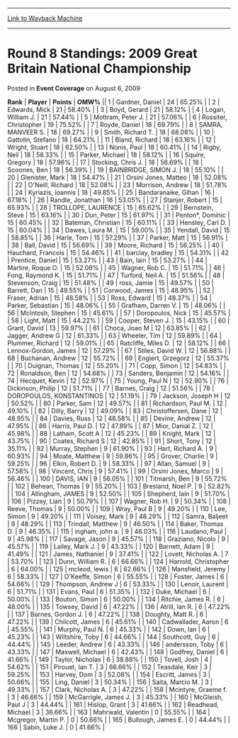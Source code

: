 
---
[Link to Wayback Machine](https://web.archive.org/web/20171030200432/https://magic.wizards.com/en/articles/archive/event-coverage/round-8-standings-2009-great-britain-national-championship-2009-08)

[_metadata_:description]:- "RankPlayerPointsOMW% 1 Gardner, Daniel 24 65.25% 2 Edwards, Mick 21 58.40% 3 Boyd, Gerard 21 58.12% 4 Logan, William J. 21 57.44% 5 Mottram, Peter J. 21 57.06% 6 Rossiter, Christopher 19"
[_metadata_:generator]:- "Drupal 7 (http://drupal.org)"
[_metadata_:node]:- "434636"
[_metadata_:publish_date]:- "2009-08-06"
[_metadata_:source]:- "div-main-content"
[_metadata_:title]:- "Round 8 Standings: 2009 Great Britain National Championship"
[_metadata_:wayback_capture_timestamp]:- "2017-10-30 20:04:32"
[_metadata_:wayback_raw_url]:- "https://web.archive.org/web/20171030200432id_/https://magic.wizards.com/en/articles/archive/event-coverage/round-8-standings-2009-great-britain-national-championship-2009-08"
[_metadata_:wayback_url]:- "https://magic.wizards.com/en/articles/archive/event-coverage/round-8-standings-2009-great-britain-national-championship-2009-08"
---


Round 8 Standings: 2009 Great Britain National Championship
===========================================================



 Posted in **Event Coverage**
 on August 6, 2009 












 **Rank** | **Player** | **Points** | **OMW%** ||  1  | Gardner, Daniel |  24 |  65.25% |
|  2  | Edwards, Mick |  21 |  58.40% |
|  3  | Boyd, Gerard |  21 |  58.12% |
|  4  | Logan, William J. |  21 |  57.44% |
|  5  | Mottram, Peter J. |  21 |  57.06% |
|  6  | Rossiter, Christopher |  19 |  75.52% |
|  7  | Royde, Daniel |  18 |  69.79% |
|  8  | SAMRA, MANVEER S. |  18 |  69.27% |
|  9  | Smith, Richard T. |  18 |  68.08% |
|  10  | Gattolin, Stefano |  18 |  64.21% |
|  11  | Bland, Richard |  18 |  63.16% |
|  12  | Wright, Stuart |  18 |  62.50% |
|  13  | Nonis, Paul |  18 |  60.41% |
|  14  | Rigby, Neil |  18 |  58.33% |
|  15  | Parker, Michael |  18 |  58.12% |
|  16  | Squire, Gregory |  18 |  57.96% |
|  17  | Stocking, Chris J. |  18 |  56.69% |
|  18  | Scoones, Ben |  18 |  56.39% |
|  19  | BAINBRIDGE, SIMON J. |  18 |  55.10% |
|  20  | Glenister, Mark |  18 |  54.47% |
|  21  | Orsini Jones, Matteo |  18 |  52.08% |
|  22  | O'Neill, Richard |  18 |  52.08% |
|  23  | Morrison, Andrew |  18 |  51.78% |
|  24  | Kyriazis, Ioannis |  18 |  49.85% |
|  25  | Bandaranaike, Gihan |  16 |  67.18% |
|  26  | Randle, Jonathan |  16 |  53.05% |
|  27  | Stanjer, Robert |  15 |  65.93% |
|  28  | TROLLOPE, LAURENCE |  15 |  65.62% |
|  29  | Bernstein, Steve |  15 |  63.16% |
|  30  | Dun, Peter |  15 |  61.97% |
|  31  | Penton\*, Dominic |  15 |  60.45% |
|  32  | Bateman, Christian |  15 |  60.11% |
|  33  | Hensley, Carl D. |  15 |  60.04% |
|  34  | Dawes, Laura M. |  15 |  59.00% |
|  35  | Yendall, David |  15 |  58.85% |
|  36  | Harle, Tom |  15 |  57.29% |
|  37  | Parker, Matt |  15 |  56.91% |
|  38  | Ball, David |  15 |  56.69% |
|  39  | Moore, Richard |  15 |  56.25% |
|  40  | Hauchard, Francois |  15 |  54.46% |
|  41  | barclay, bradley |  15 |  54.31% |
|  42  | Prentice, Daniel |  15 |  53.27% |
|  43  | Bain, Iain |  15 |  53.27% |
|  44  | Martire, Roque O. |  15 |  52.08% |
|  45  | Wagner, Rob C. |  15 |  51.71% |
|  46  | Fong, Raymond K. |  15 |  51.71% |
|  47  | Turford, Neil A. |  15 |  51.56% |
|  48  | Stevenson, Craig |  15 |  51.48% |
|  49  | ross, Jamie |  15 |  49.57% |
|  50  | Barrett, Dan |  15 |  49.55% |
|  51  | Corwood, James |  15 |  48.95% |
|  52  | Fraser, Adrian |  15 |  48.58% |
|  53  | Ross, Edward |  15 |  48.37% |
|  54  | Parker, Sebastian |  15 |  48.06% |
|  55  | Grafham, Darren V. |  15 |  48.06% |
|  56  | McIntosh, Stephen |  15 |  45.61% |
|  57  | Doropoulos, Nick |  15 |  45.57% |
|  58  | Light, Matt |  15 |  44.22% |
|  59  | Cooper, Steven J. |  15 |  43.15% |
|  60  | Grant, David |  13 |  59.97% |
|  61  | Choca, Joao M |  12 |  63.85% |
|  62  | Jagger, Andrew G |  12 |  61.33% |
|  63  | Wheeler, Tim |  12 |  59.89% |
|  64  | Plummer, Richard |  12 |  59.01% |
|  65  | Ratcliffe, Miles D. |  12 |  58.12% |
|  66  | Lennox-Gordon, James |  12 |  57.29% |
|  67  | Stiles, David W. |  12 |  56.88% |
|  68  | Buchanan, Andrew |  12 |  55.72% |
|  69  | Engiert, Grzegorz |  12 |  55.37% |
|  70  | Duignan, Thomas |  12 |  55.20% |
|  71  | Copp, Simon |  12 |  54.83% |
|  72  | Ronaldson, Ben |  12 |  54.68% |
|  73  | Sanders, Benjamin |  12 |  54.16% |
|  74  | Hecquet, Kevin |  12 |  52.97% |
|  75  | Young, Paul N |  12 |  52.90% |
|  76  | Dickinson, Philip |  12 |  51.71% |
|  77  | Barnes, Craig |  12 |  51.56% |
|  78  | DOROPOULOS, KONSTANTINOS |  12 |  51.19% |
|  79  | Jackson, Joseph H |  12 |  50.52% |
|  80  | Parker, Sam |  12 |  49.57% |
|  81  | Richardson, Paul M. |  12 |  49.10% |
|  82  | Dilly, Barry |  12 |  49.09% |
|  83  | Christoffersen, Dane |  12 |  48.95% |
|  84  | Davies, Russ |  12 |  48.58% |
|  85  | Devine, Andrew |  12 |  47.95% |
|  86  | Harris, Paul D. |  12 |  47.89% |
|  87  | Mior, Danial Z. |  12 |  45.98% |
|  88  | Latham, Scott A |  12 |  45.23% |
|  89  | Knight, Mark |  12 |  43.75% |
|  90  | Coates, Richard S |  12 |  42.85% |
|  91  | Short, Tony |  12 |  35.11% |
|  92  | Murray, Stephen |  9 |  61.90% |
|  93  | Hart, Richard A. |  9 |  60.93% |
|  94  | Moate, Matthew |  9 |  59.86% |
|  95  | Grover, Charlie |  9 |  59.25% |
|  96  | Elkin, Robert D. |  9 |  58.33% |
|  97  | Allan, Samuel |  9 |  57.58% |
|  98  | Vincent, Chris |  9 |  57.41% |
|  99  | Orsini Jones, Marco |  9 |  56.46% |
|  100  | DAVIS, IAN |  9 |  56.05% |
|  101  | Titmarsh, Ben |  9 |  55.72% |
|  102  | Behean, Thomas |  9 |  55.20% |
|  103  | Bresland, Noel P. |  9 |  52.82% |
|  104  | Allingham, JAMES |  9 |  52.50% |
|  105  | Shepherd, Iain |  9 |  51.70% |
|  106  | Pizzey, Lian |  9 |  50.79% |
|  107  | Wagner, Rob H. |  9 |  50.34% |
|  108  | Reeve, Thomas |  9 |  50.00% |
|  109  | Wray, Paul B |  9 |  49.20% |
|  110  | Lee, Simon |  9 |  49.20% |
|  111  | Voisey, Mark |  9 |  48.29% |
|  112  | Samra, Baljeet |  9 |  48.29% |
|  113  | Trindall, Matthew |  9 |  46.50% |
|  114  | Baker, Thomas D. |  9 |  46.35% |
|  115  | ingham, john a. |  9 |  46.03% |
|  116  | Laudano, Paul |  9 |  45.98% |
|  117  | Savage, Jason |  9 |  45.57% |
|  118  | Graziano, Nicolo |  9 |  45.57% |
|  119  | Lailey, Mark J. |  9 |  43.33% |
|  120  | Barnett, Adam |  9 |  41.49% |
|  121  | James, Nathaniel |  9 |  37.41% |
|  122  | Lovett, Nicholas A. |  7 |  53.70% |
|  123  | Dunn, William R. |  6 |  66.66% |
|  124  | Harrold, Christopher |  6 |  64.00% |
|  125  | mcleod, lewis |  6 |  62.66% |
|  126  | Mansfield, Jeremy |  6 |  58.33% |
|  127  | O'Keeffe, Simon |  6 |  55.55% |
|  128  | Foster, James |  6 |  54.66% |
|  129  | Thompson, Andrew J |  6 |  53.33% |
|  130  | Lenoir, Laurent |  6 |  51.71% |
|  131  | Evans, Paul |  6 |  51.35% |
|  132  | Duke, Michael |  6 |  50.00% |
|  133  | Bouton, Simon |  6 |  50.00% |
|  134  | Ritchie, James R. |  6 |  48.00% |
|  135  | Towsey, David |  6 |  47.22% |
|  136  | Atrill, Ian R. |  6 |  47.22% |
|  137  | Barnes, Gordon J. |  6 |  47.22% |
|  138  | Doughty, Matt R. |  6 |  47.22% |
|  139  | Chilcott, James |  6 |  45.61% |
|  140  | Cadwallader, Aaron |  6 |  45.55% |
|  141  | Murphy, Paul N. |  6 |  45.33% |
|  142  | Down, Ian |  6 |  45.23% |
|  143  | Wiltshire, Toby |  6 |  44.66% |
|  144  | Southcott, Guy |  6 |  44.44% |
|  145  | Leeder, Andrew |  6 |  43.33% |
|  146  | andersson, Toby |  6 |  43.33% |
|  147  | Maxwell, Michael |  6 |  42.43% |
|  148  | Godfrey, Daniel |  6 |  41.66% |
|  149  | Taylor, Nicholas |  6 |  38.88% |
|  150  | Tovell, Josh |  4 |  54.62% |
|  151  | Pirouet, Ian T. |  3 |  66.66% |
|  152  | Teasdale, Keir |  3 |  59.25% |
|  153  | Harvey, Dom |  3 |  52.08% |
|  154  | Escritt, James |  3 |  50.66% |
|  155  | Ling, Daniel |  3 |  50.34% |
|  156  | Saita, Marcio M. |  3 |  49.33% |
|  157  | Clark, Nicholas A. |  3 |  47.22% |
|  158  | Mcintyre, Graeme f. |  3 |  46.66% |
|  159  | McGarrigle, James J. |  3 |  45.33% |
|  160  | McGleish, Paul J |  3 |  44.44% |
|  161  | Hislop, Grant |  3 |  41.66% |
|  162  | Readhead, Michael |  3 |  36.66% |
|  163  | Mahrwald, Valentin |  0 |  55.55% |
|  164  | Mcgregor, Martin P. |  0 |  50.66% |
|  165  | Bullough, James E. |  0 |  44.44% |
|  166  | Sabin, Luke J. |  0 |  41.66% |







